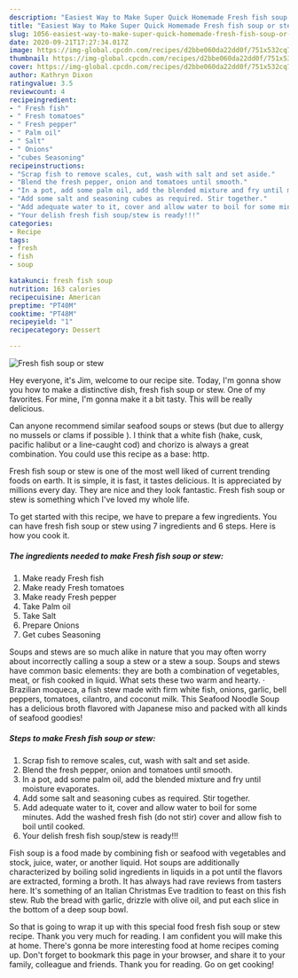 ```yaml
---
description: "Easiest Way to Make Super Quick Homemade Fresh fish soup or stew"
title: "Easiest Way to Make Super Quick Homemade Fresh fish soup or stew"
slug: 1056-easiest-way-to-make-super-quick-homemade-fresh-fish-soup-or-stew
date: 2020-09-21T17:27:34.017Z
image: https://img-global.cpcdn.com/recipes/d2bbe060da22dd0f/751x532cq70/fresh-fish-soup-or-stew-recipe-main-photo.jpg
thumbnail: https://img-global.cpcdn.com/recipes/d2bbe060da22dd0f/751x532cq70/fresh-fish-soup-or-stew-recipe-main-photo.jpg
cover: https://img-global.cpcdn.com/recipes/d2bbe060da22dd0f/751x532cq70/fresh-fish-soup-or-stew-recipe-main-photo.jpg
author: Kathryn Dixon
ratingvalue: 3.5
reviewcount: 4
recipeingredient:
- " Fresh fish"
- " Fresh tomatoes"
- " Fresh pepper"
- " Palm oil"
- " Salt"
- " Onions"
- "cubes Seasoning"
recipeinstructions:
- "Scrap fish to remove scales, cut, wash with salt and set aside."
- "Blend the fresh pepper, onion and tomatoes until smooth."
- "In a pot, add some palm oil, add the blended mixture and fry until moisture evaporates."
- "Add some salt and seasoning cubes as required. Stir together."
- "Add adequate water to it, cover and allow water to boil for some minutes. Add the washed fresh fish (do not stir) cover and allow fish to boil until cooked."
- "Your delish fresh fish soup/stew is ready!!!"
categories:
- Recipe
tags:
- fresh
- fish
- soup

katakunci: fresh fish soup 
nutrition: 163 calories
recipecuisine: American
preptime: "PT40M"
cooktime: "PT48M"
recipeyield: "1"
recipecategory: Dessert

---
```



![Fresh fish soup or stew](https://img-global.cpcdn.com/recipes/d2bbe060da22dd0f/751x532cq70/fresh-fish-soup-or-stew-recipe-main-photo.jpg)

Hey everyone, it's Jim, welcome to our recipe site. Today, I'm gonna show you how to make a distinctive dish, fresh fish soup or stew. One of my favorites. For mine, I'm gonna make it a bit tasty. This will be really delicious.

Can anyone recommend similar seafood soups or stews (but due to allergy no mussels or clams if possible ). I think that a white fish (hake, cusk, pacific halibut or a line-caught cod) and chorizo is always a great combination. You could use this recipe as a base: http.

Fresh fish soup or stew is one of the most well liked of current trending foods on earth. It is simple, it is fast, it tastes delicious. It is appreciated by millions every day. They are nice and they look fantastic. Fresh fish soup or stew is something which I've loved my whole life.


To get started with this recipe, we have to prepare a few ingredients. You can have fresh fish soup or stew using 7 ingredients and 6 steps. Here is how you cook it.

<!--inarticleads1-->

##### The ingredients needed to make Fresh fish soup or stew:

1. Make ready  Fresh fish
1. Make ready  Fresh tomatoes
1. Make ready  Fresh pepper
1. Take  Palm oil
1. Take  Salt
1. Prepare  Onions
1. Get cubes Seasoning


Soups and stews are so much alike in nature that you may often worry about incorrectly calling a soup a stew or a stew a soup. Soups and stews have common basic elements: they are both a combination of vegetables, meat, or fish cooked in liquid. What sets these two warm and hearty. · Brazilian moqueca, a fish stew made with firm white fish, onions, garlic, bell peppers, tomatoes, cilantro, and coconut milk. This Seafood Noodle Soup has a delicious broth flavored with Japanese miso and packed with all kinds of seafood goodies! 

<!--inarticleads2-->

##### Steps to make Fresh fish soup or stew:

1. Scrap fish to remove scales, cut, wash with salt and set aside.
1. Blend the fresh pepper, onion and tomatoes until smooth.
1. In a pot, add some palm oil, add the blended mixture and fry until moisture evaporates.
1. Add some salt and seasoning cubes as required. Stir together.
1. Add adequate water to it, cover and allow water to boil for some minutes. Add the washed fresh fish (do not stir) cover and allow fish to boil until cooked.
1. Your delish fresh fish soup/stew is ready!!!


Fish soup is a food made by combining fish or seafood with vegetables and stock, juice, water, or another liquid. Hot soups are additionally characterized by boiling solid ingredients in liquids in a pot until the flavors are extracted, forming a broth. It has always had rave reviews from tasters here. It&#39;s something of an Italian Christmas Eve tradition to feast on this fish stew. Rub the bread with garlic, drizzle with olive oil, and put each slice in the bottom of a deep soup bowl. 

So that is going to wrap it up with this special food fresh fish soup or stew recipe. Thank you very much for reading. I am confident you will make this at home. There's gonna be more interesting food at home recipes coming up. Don't forget to bookmark this page in your browser, and share it to your family, colleague and friends. Thank you for reading. Go on get cooking!
